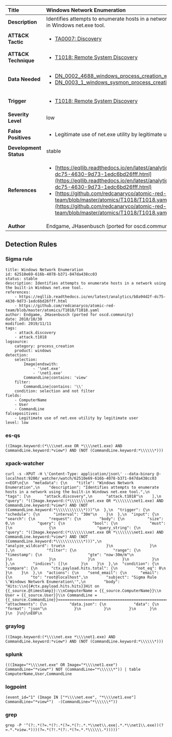 | Title                    | Windows Network Enumeration       |
|:-------------------------|:------------------|
| **Description**          | Identifies attempts to enumerate hosts in a network using the built-in Windows net.exe tool. |
| **ATT&amp;CK Tactic**    |  <ul><li>[TA0007: Discovery](https://attack.mitre.org/tactics/TA0007)</li></ul>  |
| **ATT&amp;CK Technique** | <ul><li>[T1018: Remote System Discovery](https://attack.mitre.org/techniques/T1018)</li></ul>  |
| **Data Needed**          | <ul><li>[DN_0002_4688_windows_process_creation_with_commandline](../Data_Needed/DN_0002_4688_windows_process_creation_with_commandline.md)</li><li>[DN_0003_1_windows_sysmon_process_creation](../Data_Needed/DN_0003_1_windows_sysmon_process_creation.md)</li></ul>  |
| **Trigger**              | <ul><li>[T1018: Remote System Discovery](../Triggers/T1018.md)</li></ul>  |
| **Severity Level**       | low |
| **False Positives**      | <ul><li>Legitimate use of net.exe utility by legitimate user</li></ul>  |
| **Development Status**   | stable |
| **References**           | <ul><li>[https://eqllib.readthedocs.io/en/latest/analytics/b8a94d2f-dc75-4630-9d73-1edc6bd26fff.html](https://eqllib.readthedocs.io/en/latest/analytics/b8a94d2f-dc75-4630-9d73-1edc6bd26fff.html)</li><li>[https://github.com/redcanaryco/atomic-red-team/blob/master/atomics/T1018/T1018.yaml](https://github.com/redcanaryco/atomic-red-team/blob/master/atomics/T1018/T1018.yaml)</li></ul>  |
| **Author**               | Endgame, JHasenbusch (ported for oscd.community) |


## Detection Rules

### Sigma rule

```
title: Windows Network Enumeration
id: 62510e69-616b-4078-b371-847da438cc03
status: stable
description: Identifies attempts to enumerate hosts in a network using the built-in Windows net.exe tool.
references:
    - https://eqllib.readthedocs.io/en/latest/analytics/b8a94d2f-dc75-4630-9d73-1edc6bd26fff.html
    - https://github.com/redcanaryco/atomic-red-team/blob/master/atomics/T1018/T1018.yaml
author: Endgame, JHasenbusch (ported for oscd.community)
date: 2018/10/30
modified: 2019/11/11
tags:
    - attack.discovery
    - attack.t1018
logsource:
    category: process_creation
    product: windows
detection:
    selection:
        Image|endswith: 
            - '\net.exe'
            - '\net1.exe'
        CommandLine|contains: 'view'
    filter:
        CommandLine|contains: '\\'
    condition: selection and not filter
fields:
    - ComputerName
    - User
    - CommandLine
falsepositives:
    - Legitimate use of net.exe utility by legitimate user
level: low 

```





### es-qs
    
```
((Image.keyword:(*\\\\net.exe OR *\\\\net1.exe) AND CommandLine.keyword:*view*) AND (NOT (CommandLine.keyword:*\\\\\\*)))
```


### xpack-watcher
    
```
curl -s -XPUT -H \'Content-Type: application/json\' --data-binary @- localhost:9200/_watcher/watch/62510e69-616b-4078-b371-847da438cc03 <<EOF\n{\n  "metadata": {\n    "title": "Windows Network Enumeration",\n    "description": "Identifies attempts to enumerate hosts in a network using the built-in Windows net.exe tool.",\n    "tags": [\n      "attack.discovery",\n      "attack.t1018"\n    ],\n    "query": "((Image.keyword:(*\\\\\\\\net.exe OR *\\\\\\\\net1.exe) AND CommandLine.keyword:*view*) AND (NOT (CommandLine.keyword:*\\\\\\\\\\\\*)))"\n  },\n  "trigger": {\n    "schedule": {\n      "interval": "30m"\n    }\n  },\n  "input": {\n    "search": {\n      "request": {\n        "body": {\n          "size": 0,\n          "query": {\n            "bool": {\n              "must": [\n                {\n                  "query_string": {\n                    "query": "((Image.keyword:(*\\\\\\\\net.exe OR *\\\\\\\\net1.exe) AND CommandLine.keyword:*view*) AND (NOT (CommandLine.keyword:*\\\\\\\\\\\\*)))",\n                    "analyze_wildcard": true\n                  }\n                }\n              ],\n              "filter": {\n                "range": {\n                  "timestamp": {\n                    "gte": "now-30m/m"\n                  }\n                }\n              }\n            }\n          }\n        },\n        "indices": []\n      }\n    }\n  },\n  "condition": {\n    "compare": {\n      "ctx.payload.hits.total": {\n        "not_eq": 0\n      }\n    }\n  },\n  "actions": {\n    "send_email": {\n      "email": {\n        "to": "root@localhost",\n        "subject": "Sigma Rule \'Windows Network Enumeration\'",\n        "body": "Hits:\\n{{#ctx.payload.hits.hits}}Hit on {{_source.@timestamp}}:\\nComputerName = {{_source.ComputerName}}\\n        User = {{_source.User}}\\n CommandLine = {{_source.CommandLine}}================================================================================\\n{{/ctx.payload.hits.hits}}",\n        "attachments": {\n          "data.json": {\n            "data": {\n              "format": "json"\n            }\n          }\n        }\n      }\n    }\n  }\n}\nEOF\n
```


### graylog
    
```
((Image.keyword:(*\\\\net.exe *\\\\net1.exe) AND CommandLine.keyword:*view*) AND (NOT (CommandLine.keyword:*\\\\\\*)))
```


### splunk
    
```
(((Image="*\\\\net.exe" OR Image="*\\\\net1.exe") CommandLine="*view*") NOT (CommandLine="*\\\\\\*")) | table ComputerName,User,CommandLine
```


### logpoint
    
```
(event_id="1" (Image IN ["*\\\\net.exe", "*\\\\net1.exe"] CommandLine="*view*")  -(CommandLine="*\\\\\\*"))
```


### grep
    
```
grep -P '^(?:.*(?=.*(?:.*(?=.*(?:.*.*\\net\\.exe|.*.*\\net1\\.exe))(?=.*.*view.*)))(?=.*(?!.*(?:.*(?=.*.*\\\\\\.*)))))'
```




